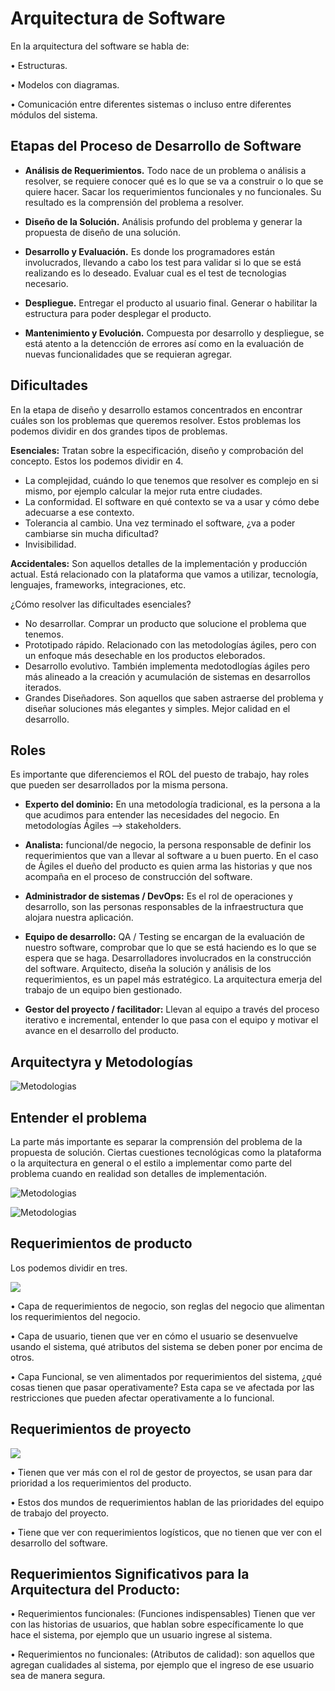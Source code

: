 # Arquitectura de Software

En la arquitectura del software se habla de:

• Estructuras.

• Modelos con diagramas.

• Comunicación entre diferentes sistemas o incluso entre diferentes módulos del sistema.

## Etapas del Proceso de Desarrollo de Software

* **Análisis de Requerimientos.** Todo nace de un problema o análisis a resolver, se requiere conocer qué es lo que se va a construir o lo que se quiere hacer. Sacar los requerimientos funcionales y no funcionales. Su resultado es la comprensión del problema a resolver.

* **Diseño de la Solución.** Análisis profundo del problema y generar la propuesta de diseño de una solución.

* **Desarrollo y Evaluación.** Es donde los programadores están involucrados, llevando a cabo los test para validar si lo que se está realizando es lo deseado. Evaluar cual es el test de tecnologias necesario.

* **Despliegue.** Entregar el producto al usuario final. Generar o habilitar la estructura para poder desplegar el producto.

* **Mantenimiento y Evolución.** Compuesta por desarrollo y despliegue, se está atento a la detencción de errores así como en la evaluación de nuevas funcionalidades que se requieran agregar.


## Dificultades

En la etapa de diseño y desarrollo estamos concentrados en encontrar cuáles son los problemas que queremos resolver. Estos problemas los podemos dividir en dos grandes tipos de problemas.

**Esenciales:** Tratan sobre la especificación, diseño y comprobación del concepto. Estos los podemos dividir en 4.

* La complejidad, cuándo lo que tenemos que resolver es complejo en si mismo, por ejemplo calcular la mejor ruta entre ciudades.
* La conformidad. El software en qué contexto se va a usar y cómo debe adecuarse a ese contexto.
* Tolerancia al cambio. Una vez terminado el software, ¿va a poder cambiarse sin mucha dificultad?
* Invisibilidad. 

**Accidentales:** Son aquellos detalles de la implementación y producción actual. Está relacionado con la plataforma que vamos a utilizar, tecnología, lenguajes, frameworks, integraciones, etc.

¿Cómo resolver las dificultades esenciales?

* No desarrollar. Comprar un producto que solucione el problema que tenemos.
* Prototipado rápido. Relacionado con las metodologías ágiles, pero con un enfoque más desechable en los productos eleborados.
* Desarrollo evolutivo. También implementa medotodlogías ágiles pero más alineado a la creación y acumulación de sistemas en desarrollos iterados.
* Grandes Diseñadores. Son aquellos que saben astraerse del problema y diseñar soluciones más elegantes y simples. Mejor calidad en el desarrollo.

## Roles

Es importante que diferenciemos el ROL del puesto de trabajo, hay roles que pueden ser desarrollados por la misma persona.

* **Experto del dominio:** En una metodología tradicional, es la persona a la que acudimos para entender las necesidades del negocio. En metodologías Ágiles --> stakeholders.

* **Analista:** funcional/de negocio, la persona responsable de definir los requerimientos que van a llevar al software a u buen puerto. En el caso de Ágiles el dueño del producto es quien arma las historias y que nos acompaña en el proceso de construcción del software.

* **Administrador de sistemas / DevOps:** Es el rol de operaciones y desarrollo, son las personas responsables de la infraestructura que alojara nuestra aplicación.

* **Equipo de desarrollo:** QA / Testing se encargan de la evaluación de nuestro software, comprobar que lo que se está haciendo es lo que se espera que se haga. Desarrolladores involucrados en la construcción del software. Arquitecto, diseña la solución y análisis de los requerimientos, es un papel más estratégico. La arquitectura emerja del trabajo de un equipo bien gestionado.

* **Gestor del proyecto / facilitador:** Llevan al equipo a través del proceso iterativo e incremental, entender lo que pasa con el equipo y motivar el avance en el desarrollo del producto.

## Arquitectyra y Metodologías

![Metodologias](pictures/metodologias.PNG)

## Entender el problema

La parte más importante es separar la comprensión del problema de la propuesta de solución. Ciertas cuestiones tecnológicas como la plataforma o la arquitectura en general o el estilo a implementar como parte del problema cuando en realidad son detalles de implementación.

![Metodologias](pictures/problema.PNG)


![Metodologias](pictures/entender-problema.jpg)

## Requerimientos de producto

Los podemos dividir en tres.

![](pictures/requerimiento.PNG)

• Capa de requerimientos de negocio, son reglas del negocio que alimentan los requerimientos del negocio.

• Capa de usuario, tienen que ver en cómo el usuario se desenvuelve usando el sistema, qué atributos del sistema se deben poner por encima de otros.

• Capa Funcional, se ven alimentados por requerimientos del sistema, ¿qué cosas tienen que pasar operativamente?
Esta capa se ve afectada por las restricciones que pueden afectar operativamente a lo funcional.

## Requerimientos de proyecto

![](pictures/requerimiento-proyecto.PNG)

• Tienen que ver más con el rol de gestor de proyectos, se usan para dar prioridad a los requerimientos del producto.

• Estos dos mundos de requerimientos hablan de las prioridades del equipo de trabajo del proyecto.

• Tiene que ver con requerimientos logísticos, que no tienen que ver con el desarrollo del software.

## Requerimientos Significativos para la Arquitectura del Producto:

• Requerimientos funcionales: (Funciones indispensables) Tienen que ver con las historias de usuarios, que hablan sobre específicamente lo que hace el sistema, por ejemplo que un usuario ingrese al sistema.

• Requerimientos no funcionales: (Atributos de calidad): son aquellos que agregan cualidades al sistema, por ejemplo que el ingreso de ese usuario sea de manera segura.